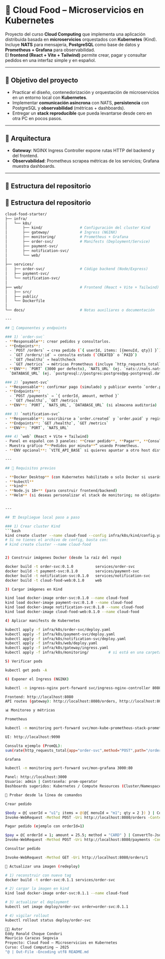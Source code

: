 # 🍔 Cloud Food – Microservicios en Kubernetes

Proyecto del curso **Cloud Computing** que implementa una aplicación distribuida basada en **microservicios** orquestados con **Kubernetes** (Kind).  
Incluye **NATS** para mensajería, **PostgreSQL** como base de datos y **Prometheus + Grafana** para observabilidad.  
El **frontend (React + Vite + Tailwind)** permite crear, pagar y consultar pedidos en una interfaz simple y en español.

---

## 🎯 Objetivo del proyecto

- Practicar el diseño, contenedorización y orquestación de microservicios en un entorno local con **Kubernetes**.
- Implementar **comunicación asíncrona** con NATS, **persistencia** con PostgreSQL y **observabilidad** (métricas + dashboards).
- Entregar un **stack reproducible** que pueda levantarse desde cero en otra PC en pocos pasos.

---

## 🧩 Arquitectura


- **Gateway**: NGINX Ingress Controller expone rutas HTTP del backend y del frontend.
- **Observabilidad**: Prometheus scrapea métricas de los servicios; Grafana muestra dashboards.

---

## 🧱 Estructura del repositorio

## 📁 Estructura del repositorio

```bash
cloud-food-starter/
├── infra/
│   └── k8s/
│       ├── kind/                 # Configuración del cluster Kind
│       ├── gateway/              # Ingress (NGINX)
│       ├── monitoring/           # Prometheus + Grafana
│       ├── order-svc/            # Manifests (Deployment/Service)
│       ├── payment-svc/
│       ├── notification-svc/
│       └── web/
│
├── services/
│   ├── order-svc/                # Código backend (Node/Express)
│   ├── payment-svc/
│   └── notification-svc/
│
├── web/                          # Frontend (React + Vite + Tailwind)
│   ├── src/
│   ├── public/
│   └── Dockerfile
│
└── docs/                         # Notas auxiliares o documentación

---

## 🧱 Componentes y endpoints

### 1) `order-svc`
- **Responsable**: crear pedidos y consultarlos.
- **Endpoints**:
  - `POST /orders` → crea pedido (`{ userId, items: [{menuId, qty}] }`)
  - `GET /orders/:id` → consulta estado (`CREATED` o `PAID`)
  - `GET /healthz` → healthcheck
  - `GET /metrics` → métricas Prometheus (incluye `http_requests_total`)
- **ENV**: `PORT` (3000 por defecto), `NATS_URL` (ej. `nats://nats.nats.svc.cluster.local:4222`),  
  `DATABASE_URL` (ej. `postgresql://postgres:postgres@pg-postgresql.data.svc.cluster.local:5432/orders`)

### 2) `payment-svc`
- **Responsable**: confirmar pago (simulado) y publicar evento `order.paid`.
- **Endpoints**:
  - `POST /payments` → `{ orderId, amount, method }`
  - `GET /healthz`, `GET /metrics`
- **ENV**: `PORT`, `NATS_URL`, `DATABASE_URL` (si almacena auditoría)

### 3) `notification-svc`
- **Responsable**: suscribirse a `order.created` y `order.paid` y registrar/emitir notificaciones.
- **Endpoints**: `GET /healthz`, `GET /metrics`
- **ENV**: `PORT`, `NATS_URL`

### 4) `web` (React + Vite + Tailwind)
- Panel en español con 3 paneles: **Crear pedido**, **Pagar**, **Consultar**.
- Muestra gráfico “**Pedidos por minuto**” usando Prometheus.
- **ENV opcional**: `VITE_API_BASE` si quieres apuntar a otro host distinto del Ingress.

---

## 🧰 Requisitos previos

- **Docker Desktop** (con Kubernetes habilitado o solo Docker si usarás Kind)
- **kubectl**
- **kind**
- **Node.js 18+** (para construir frontend/backend)
- **Helm** (si deseas personalizar el stack de monitoring; no obligatorio para los manifests incluidos)


---

## 🏗️ Despliegue local paso a paso

### 1) Crear cluster Kind
```bash
kind create cluster --name cloud-food --config infra/k8s/kind/config.yaml
# Si no tienes el archivo de config, basta con:
# kind create cluster --name cloud-food


2) Construir imágenes Docker (desde la raíz del repo)

docker build -t order-svc:0.1.0          services/order-svc
docker build -t payment-svc:0.1.0        services/payment-svc
docker build -t notification-svc:0.1.0   services/notification-svc
docker build -t cloud-food-web:0.1.0     web

3) Cargar imágenes en Kind

kind load docker-image order-svc:0.1.0 --name cloud-food
kind load docker-image payment-svc:0.1.0 --name cloud-food
kind load docker-image notification-svc:0.1.0 --name cloud-food
kind load docker-image cloud-food-web:0.1.0 --name cloud-food

4) Aplicar manifests de Kubernetes

kubectl apply -f infra/k8s/order-svc/deploy.yaml
kubectl apply -f infra/k8s/payment-svc/deploy.yaml
kubectl apply -f infra/k8s/notification-svc/deploy.yaml
kubectl apply -f infra/k8s/web/deploy.yaml
kubectl apply -f infra/k8s/gateway/ingress.yaml
kubectl apply -f infra/k8s/monitoring/         # si está en una carpeta con varios archivos

5) Verificar pods

kubectl get pods -A

6) Exponer el Ingress (NGINX)

kubectl -n ingress-nginx port-forward svc/ingress-nginx-controller 8080:80

Frontend: http://localhost:8080
API routes (gateway): http://localhost:8080/orders, http://localhost:8080/payments …

📊 Monitoreo y métricas

Prometheus

kubectl -n monitoring port-forward svc/mon-kube-prometheus-stack-prometheus 9090:9090

UI: http://localhost:9090

Consulta ejemplo (PromQL):
sum(rate(http_requests_total{app="order-svc",method="POST",path="/orders"}[1m]))

Grafana

kubectl -n monitoring port-forward svc/mon-grafana 3000:80

Panel: http://localhost:3000
Usuario: admin | Contraseña: prom-operator
Dashboards sugeridos: Kubernetes / Compute Resources (Cluster/Namespace/Pod)

🧪 Probar desde la línea de comandos

Crear pedido

$body = @{ userId = "u1"; items = @(@{ menuId = "m1"; qty = 2 }) } | ConvertTo-Json
Invoke-WebRequest -Method POST -Uri http://localhost:8080/orders -ContentType 'application/json' -Body $body

Pagar pedido (ejemplo con orderId=1)

$pay = @{ orderId = 1; amount = 25.5; method = "CARD" } | ConvertTo-Json
Invoke-WebRequest -Method POST -Uri http://localhost:8080/payments -ContentType 'application/json' -Body $pay

Consultar pedido

Invoke-WebRequest -Method GET -Uri http://localhost:8080/orders/1

🔄 Actualizar una imagen (redeploy)

# 1) reconstruir con nuevo tag
docker build -t order-svc:0.1.1 services/order-svc

# 2) cargar la imagen en kind
kind load docker-image order-svc:0.1.1 --name cloud-food

# 3) actualizar el deployment
kubectl set image deploy/order-svc order=order-svc:0.1.1

# 4) vigilar rollout
kubectl rollout status deploy/order-svc

👨‍💻 Autor
Eddy Ronald Choque Condori
Mauricio Carazas Segovia
Proyecto: Cloud Food – Microservicios en Kubernetes
Curso: Cloud Computing – 2025
"@ | Out-File -Encoding utf8 README.md